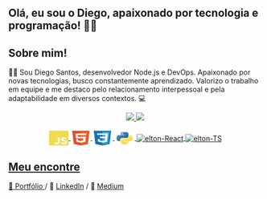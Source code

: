 ## Olá, eu sou o Diego, apaixonado por tecnologia e programação! 🧑‍💻
## Sobre mim!
 ✍🏻 Sou Diego Santos, desenvolvedor Node.js e DevOps. Apaixonado por novas tecnologias, busco constantemente aprendizado. Valorizo o trabalho em equipe e me destaco pelo relacionamento interpessoal e pela adaptabilidade em diversos contextos. 💻
<div align="center">
  <a href="https://github.com/diegosntts">
  <img height="180em" src="https://github-readme-stats.vercel.app/api?username=diegosntts&show_icons=true&theme=dark&include_all_commits=true&count_private=true%22"/>
  <img height="180em" src="https://github-readme-stats.vercel.app/api/top-langs/?username=diegosntts&layout=compact&langs_count=16&theme=dark"/>
</div>
<div align="center"><br>
  <img align="center" alt="elton-Js" height="30" width="40" src="https://raw.githubusercontent.com/devicons/devicon/master/icons/javascript/javascript-plain.svg">
  <img align="center" alt="elton-HTML" height="30" width="40" src="https://raw.githubusercontent.com/devicons/devicon/master/icons/html5/html5-original.svg">
  <img align="center" alt="elton-CSS" height="30" width="40" src="https://raw.githubusercontent.com/devicons/devicon/master/icons/css3/css3-original.svg">
  <img align="center" alt="elton-Python" height="30" width="40" src="https://raw.githubusercontent.com/devicons/devicon/master/icons/python/python-original.svg">
  <img align="center" alt="elton-React" height="30" width="40" src="https://cdn.jsdelivr.net/gh/devicons/devicon/icons/react/react-original.svg" />
  <img align="center" alt="elton-TS" height="30" width="40" src="https://cdn.jsdelivr.net/gh/devicons/devicon/icons/typescript/typescript-original.svg" />
</div>

    
  ###
  
## Meu encontre
🔗 [Portfólio ](https://profile-web-rho.vercel.app/) / 💼 [LinkedIn](https://www.linkedin.com/in/diego-sousa-devops/) / 📖 [Medium](https://medium.com/@diegodevs)  
